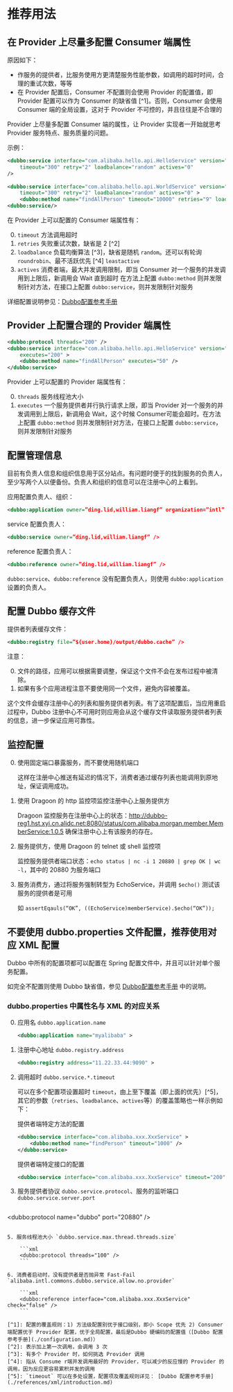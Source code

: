 # 推荐用法

## 在 Provider 上尽量多配置 Consumer 端属性

原因如下：

* 作服务的提供者，比服务使用方更清楚服务性能参数，如调用的超时时间，合理的重试次数，等等
* 在 Provider 配置后，Consumer 不配置则会使用 Provider 的配置值，即 Provider 配置可以作为 Consumer 的缺省值 [^1]。否则，Consumer 会使用 Consumer 端的全局设置，这对于 Provider 不可控的，并且往往是不合理的

Provider 上尽量多配置 Consumer 端的属性，让 Provider 实现者一开始就思考 Provider 服务特点、服务质量的问题。

示例：

```xml
<dubbo:service interface="com.alibaba.hello.api.HelloService" version="1.0.0" ref="helloService"
    timeout="300" retry="2" loadbalance="random" actives="0"
/>
 
<dubbo:service interface="com.alibaba.hello.api.WorldService" version="1.0.0" ref="helloService"
    timeout="300" retry="2" loadbalance="random" actives="0" >
    <dubbo:method name="findAllPerson" timeout="10000" retries="9" loadbalance="leastactive" actives="5" />
<dubbo:service/>
```

在 Provider 上可以配置的 Consumer 端属性有：

0. `timeout` 方法调用超时
1. `retries` 失败重试次数，缺省是 2 [^2]
2. `loadbalance` 负载均衡算法 [^3]，缺省是随机 `random`。还可以有轮询 `roundrobin`、最不活跃优先 [^4] `leastactive`
3. `actives` 消费者端，最大并发调用限制，即当 Consumer 对一个服务的并发调用到上限后，新调用会 Wait 直到超时
在方法上配置 `dubbo:method` 则并发限制针对方法，在接口上配置 `dubbo:service`，则并发限制针对服务

详细配置说明参见：[Dubbo配置参考手册](./references/xml/introduction.md)

## Provider 上配置合理的 Provider 端属性

```xml
<dubbo:protocol threads="200" /> 
<dubbo:service interface="com.alibaba.hello.api.HelloService" version="1.0.0" ref="helloService"
    executes="200" >
    <dubbo:method name="findAllPerson" executes="50" />
</dubbo:service>
```

Provider 上可以配置的 Provider 端属性有：

0. `threads` 服务线程池大小
1. `executes` 一个服务提供者并行执行请求上限，即当 Provider 对一个服务的并发调用到上限后，新调用会 Wait，这个时候 Consumer可能会超时。在方法上配置 `dubbo:method` 则并发限制针对方法，在接口上配置 `dubbo:service`，则并发限制针对服务

## 配置管理信息

目前有负责人信息和组织信息用于区分站点。有问题时便于的找到服务的负责人，至少写两个人以便备份。负责人和组织的信息可以在注册中心的上看到。

应用配置负责人、组织：

```xml
<dubbo:application owner=”ding.lid,william.liangf” organization=”intl” />
```

service 配置负责人：

```xml
<dubbo:service owner=”ding.lid,william.liangf” />
```

reference 配置负责人：

```xml
<dubbo:reference owner=”ding.lid,william.liangf” />
```

`dubbo:service`、`dubbo:reference` 没有配置负责人，则使用 `dubbo:application` 设置的负责人。

## 配置 Dubbo 缓存文件

提供者列表缓存文件：

```xml
<dubbo:registry file=”${user.home}/output/dubbo.cache” />
```

注意：

0. 文件的路径，应用可以根据需要调整，保证这个文件不会在发布过程中被清除。
1. 如果有多个应用进程注意不要使用同一个文件，避免内容被覆盖。

这个文件会缓存注册中心的列表和服务提供者列表。有了这项配置后，当应用重启过程中，Dubbo 注册中心不可用时则应用会从这个缓存文件读取服务提供者列表的信息，进一步保证应用可靠性。

## 监控配置

0. 使用固定端口暴露服务，而不要使用随机端口

    这样在注册中心推送有延迟的情况下，消费者通过缓存列表也能调用到原地址，保证调用成功。

1. 使用 Dragoon 的 http 监控项监控注册中心上服务提供方

    Dragoon 监控服务在注册中心上的状态：http://dubbo-reg1.hst.xyi.cn.alidc.net:8080/status/com.alibaba.morgan.member.MemberService:1.0.5 确保注册中心上有该服务的存在。

2. 服务提供方，使用 Dragoon 的 telnet 或 shell 监控项

    监控服务提供者端口状态：`echo status | nc -i 1 20880 | grep OK | wc -l`，其中的 20880 为服务端口

3. 服务消费方，通过将服务强制转型为 EchoService，并调用 `$echo()` 测试该服务的提供者是可用

    如 `assertEqauls(“OK”, ((EchoService)memberService).$echo(“OK”));`
    
## 不要使用 dubbo.properties 文件配置，推荐使用对应 XML 配置

Dubbo 中所有的配置项都可以配置在 Spring 配置文件中，并且可以针对单个服务配置。

如完全不配置则使用 Dubbo 缺省值，参见 [Dubbo配置参考手册](./references/xml/introduction.md) 中的说明。

### dubbo.properties 中属性名与 XML 的对应关系

0. 应用名 `dubbo.application.name`

    ```xml
    <dubbo:application name="myalibaba" >
    ```
    
1. 注册中心地址 `dubbo.registry.address`
    
    ```xml
    <dubbo:registry address="11.22.33.44:9090" >
    ```
    
2. 调用超时 `dubbo.service.*.timeout`

    可以在多个配置项设置超时 `timeout`，由上至下覆盖（即上面的优先）[^5]，其它的参数（`retries`、`loadbalance`、`actives`等）的覆盖策略也一样示例如下：

    提供者端特定方法的配置
    
    ```xml 
    <dubbo:service interface="com.alibaba.xxx.XxxService" >
        <dubbo:method name="findPerson" timeout="1000" />
    </dubbo:service>
    ```
    
    提供者端特定接口的配置
    
    ```xml
    <dubbo:service interface="com.alibaba.xxx.XxxService" timeout="200" />
    ```
    
4. 服务提供者协议 `dubbo.service.protocol`、服务的监听端口 `dubbo.service.server.port`

    ```xml
<dubbo:protocol name="dubbo" port="20880" />
```
    
5. 服务线程池大小 `dubbo.service.max.thread.threads.size`

    ```xml
    <dubbo:protocol threads="100" />
    ```
    
6. 消费者启动时，没有提供者是否抛异常 Fast-Fail `alibaba.intl.commons.dubbo.service.allow.no.provider`

    ```xml
    <dubbo:reference interface="com.alibaba.xxx.XxxService" check="false" />
    ```
    
[^1]: 配置的覆盖规则：1) 方法级配置别优于接口级别，即小 Scope 优先 2) Consumer 端配置优于 Provider 配置，优于全局配置，最后是Dubbo 硬编码的配置值（[Dubbo 配置参考手册](./configuration.md)）
[^2]: 表示加上第一次调用，会调用 3 次
[^3]: 有多个 Provider 时，如何挑选 Provider 调用
[^4]: 指从 Consume r端并发调用最好的 Provider，可以减少的反应慢的 Provider 的调用，因为反应更容易累积并发的调用
[^5]: `timeout` 可以在多处设置，配置项及覆盖规则详见： [Dubbo 配置参考手册](./references/xml/introduction.md)